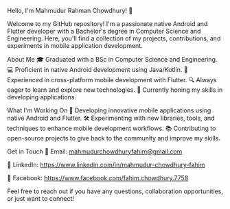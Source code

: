 Hello, I'm Mahmudur Rahman Chowdhury! 👋

Welcome to my GitHub repository! I'm a passionate native Android and Flutter developer with a Bachelor's degree in Computer Science and Engineering. Here, you'll find a collection of my projects, contributions, and experiments in mobile application development.

About Me
🎓 Graduated with a BSc in Computer Science and Engineering.
💻 Proficient in native Android development using Java/Kotlin.
📱 Experienced in cross-platform mobile development with Flutter.
🔍 Always eager to learn and explore new technologies.
🌱 Currently honing my skills in developing applications.

What I'm Working On
📱 Developing innovative mobile applications using native Android and Flutter.
🛠️ Experimenting with new libraries, tools, and techniques to enhance mobile development workflows.
📚 Contributing to open-source projects to give back to the community and improve my skills.

Get in Touch
📧 Email: mahmudurchowdhuryfahim@gmail.com

💼 LinkedIn: https://www.linkedin.com/in/mahmudur-chowdhury-fahim

📘 Facebook: https://www.facebook.com/fahim.chowdhury.7758

Feel free to reach out if you have any questions, collaboration opportunities, or just want to connect!
<!---
mahmudurfahim/mahmudurfahim is a ✨ special ✨ repository because its `README.md` (this file) appears on your GitHub profile.
You can click the Preview link to take a look at your changes.
--->
